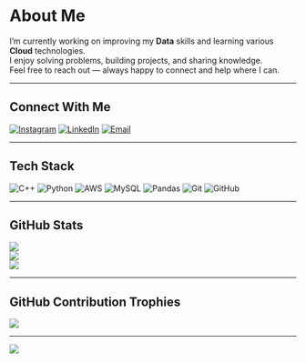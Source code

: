 # About Me
I’m currently working on improving my **Data** skills and learning various **Cloud** technologies.<br>
I enjoy solving problems, building projects, and sharing knowledge.<br>
Feel free to reach out — always happy to connect and help where I can.

---

## Connect With Me
[![Instagram](https://img.shields.io/badge/Instagram-%23E4405F.svg?style=for-the-badge&logo=Instagram&logoColor=white)](https://instagram.com/annas._.nadeem) 
[![LinkedIn](https://img.shields.io/badge/LinkedIn-%230077B5.svg?style=for-the-badge&logo=linkedin&logoColor=white)](https://www.linkedin.com/in/muhammad-annas-095098250) 
[![Email](https://img.shields.io/badge/Email-D14836?style=for-the-badge&logo=gmail&logoColor=white)](mailto:annas.nadeem01@yahoo.com)

---

## Tech Stack
![C++](https://img.shields.io/badge/C++-00599C?style=for-the-badge&logo=c%2B%2B&logoColor=white)
![Python](https://img.shields.io/badge/Python-3776AB?style=for-the-badge&logo=python&logoColor=yellow)
![AWS](https://img.shields.io/badge/AWS-232F3E?style=for-the-badge&logo=amazon-aws&logoColor=FF9900)
![MySQL](https://img.shields.io/badge/MySQL-0D597F?style=for-the-badge&logo=mysql&logoColor=white)
![Pandas](https://img.shields.io/badge/Pandas-150458?style=for-the-badge&logo=pandas&logoColor=white)
![Git](https://img.shields.io/badge/Git-F05032?style=for-the-badge&logo=git&logoColor=white)
![GitHub](https://img.shields.io/badge/GitHub-181717?style=for-the-badge&logo=github&logoColor=white)

---

## GitHub Stats
![](https://github-readme-stats.vercel.app/api?username=AnnasNadeem1&theme=github_dark&hide_border=false&include_all_commits=true&count_private=true)<br/>
![](https://github-readme-streak-stats.herokuapp.com?user=AnnasNadeem1&theme=github_dark&hide_border=false)<br/>
![](https://github-readme-stats.vercel.app/api/top-langs/?username=AnnasNadeem1&theme=github_dark&hide_border=false&layout=compact)

---

## GitHub Contribution Trophies
![](https://github-profile-trophy.vercel.app/?username=AnnasNadeem1&theme=darkhub&no-frame=true&row=1&column=6)

---

[![](https://visitcount.itsvg.in/api?id=AnnasNadeem1&icon=0&color=6)](https://visitcount.itsvg.in)

<!-- Proudly created with GPRM ( https://gprm.itsvg.in ) -->
